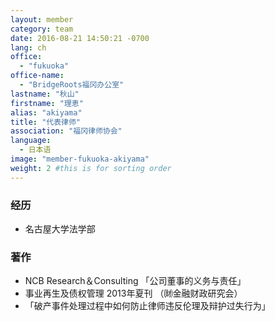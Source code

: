 ```yaml
---
layout: member
category: team
date: 2016-08-21 14:50:21 -0700
lang: ch
office:
  - "fukuoka"
office-name:
  - "BridgeRoots福冈办公室"
lastname: "秋山"
firstname: "理恵"
alias: "akiyama"
title: "代表律师"
association: "福冈律师协会"
language:
  - 日本语
image: "member-fukuoka-akiyama"
weight: 2 #this is for sorting order
---
```


### 经历
- 名古屋大学法学部

### 著作
- NCB Research＆Consulting 「公司董事的义务与责任」
- 事业再生及债权管理 2013年夏刊 （㈶金融财政研究会）
- 「破产事件处理过程中如何防止律师违反伦理及辩护过失行为」
